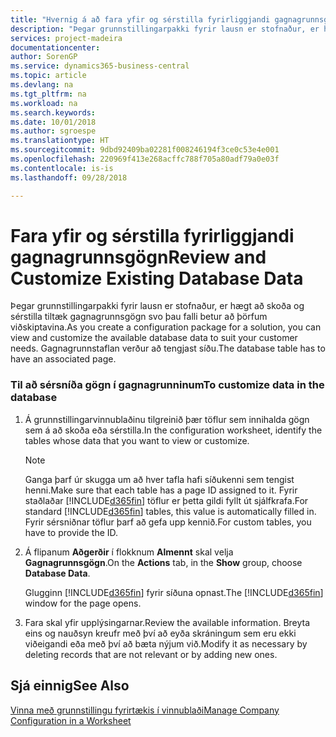 ```yaml
---
title: "Hvernig á að fara yfir og sérstilla fyrirliggjandi gagnagrunnsgögn | Microsoft Docs"
description: "Þegar grunnstillingarpakki fyrir lausn er stofnaður, er hægt að skoða og sérstilla tiltæk gagnagrunnsgögn svo þau falli betur að þörfum viðskiptavina. Gagnagrunnstaflan verður að tengjast síðu."
services: project-madeira
documentationcenter: 
author: SorenGP
ms.service: dynamics365-business-central
ms.topic: article
ms.devlang: na
ms.tgt_pltfrm: na
ms.workload: na
ms.search.keywords: 
ms.date: 10/01/2018
ms.author: sgroespe
ms.translationtype: HT
ms.sourcegitcommit: 9dbd92409ba02281f008246194f3ce0c53e4e001
ms.openlocfilehash: 220969f413e268acffc788f705a80adf79a0e03f
ms.contentlocale: is-is
ms.lasthandoff: 09/28/2018

---
```

# <a name="review-and-customize-existing-database-data"></a><span data-ttu-id="bb5be-104">Fara yfir og sérstilla fyrirliggjandi gagnagrunnsgögn</span><span class="sxs-lookup"><span data-stu-id="bb5be-104">Review and Customize Existing Database Data</span></span>
<span data-ttu-id="bb5be-105">Þegar grunnstillingarpakki fyrir lausn er stofnaður, er hægt að skoða og sérstilla tiltæk gagnagrunnsgögn svo þau falli betur að þörfum viðskiptavina.</span><span class="sxs-lookup"><span data-stu-id="bb5be-105">As you create a configuration package for a solution, you can view and customize the available database data to suit your customer needs.</span></span> <span data-ttu-id="bb5be-106">Gagnagrunnstaflan verður að tengjast síðu.</span><span class="sxs-lookup"><span data-stu-id="bb5be-106">The database table has to have an associated page.</span></span>  

### <a name="to-customize-data-in-the-database"></a><span data-ttu-id="bb5be-107">Til að sérsníða gögn í gagnagrunninum</span><span class="sxs-lookup"><span data-stu-id="bb5be-107">To customize data in the database</span></span>  

1.  <span data-ttu-id="bb5be-108">Á grunnstillingarvinnublaðinu tilgreinið þær töflur sem innihalda gögn sem á að skoða eða sérstilla.</span><span class="sxs-lookup"><span data-stu-id="bb5be-108">In the configuration worksheet, identify the tables whose data that you want to view or customize.</span></span>  

    > [!NOTE]  
    >  <span data-ttu-id="bb5be-109">Ganga þarf úr skugga um að hver tafla hafi síðukenni sem tengist henni.</span><span class="sxs-lookup"><span data-stu-id="bb5be-109">Make sure that each table has a page ID assigned to it.</span></span> <span data-ttu-id="bb5be-110">Fyrir staðlaðar [!INCLUDE[d365fin](includes/d365fin_md.md)] töflur er þetta gildi fyllt út sjálfkrafa.</span><span class="sxs-lookup"><span data-stu-id="bb5be-110">For standard [!INCLUDE[d365fin](includes/d365fin_md.md)] tables, this value is automatically filled in.</span></span> <span data-ttu-id="bb5be-111">Fyrir sérsniðnar töflur þarf að gefa upp kennið.</span><span class="sxs-lookup"><span data-stu-id="bb5be-111">For custom tables, you have to provide the ID.</span></span>  

2.  <span data-ttu-id="bb5be-112">Á flipanum **Aðgerðir** í flokknum **Almennt** skal velja **Gagnagrunnsgögn**.</span><span class="sxs-lookup"><span data-stu-id="bb5be-112">On the **Actions** tab, in the **Show** group, choose **Database Data**.</span></span>  

     <span data-ttu-id="bb5be-113">Glugginn [!INCLUDE[d365fin](includes/d365fin_md.md)] fyrir síðuna opnast.</span><span class="sxs-lookup"><span data-stu-id="bb5be-113">The [!INCLUDE[d365fin](includes/d365fin_md.md)] window for the page opens.</span></span>  

3.  <span data-ttu-id="bb5be-114">Fara skal yfir upplýsingarnar.</span><span class="sxs-lookup"><span data-stu-id="bb5be-114">Review the available information.</span></span> <span data-ttu-id="bb5be-115">Breyta eins og nauðsyn kreufr með því að eyða skráningum sem eru ekki viðeigandi eða með því að bæta nýjum við.</span><span class="sxs-lookup"><span data-stu-id="bb5be-115">Modify it as necessary by deleting records that are not relevant or by adding new ones.</span></span>  

## <a name="see-also"></a><span data-ttu-id="bb5be-116">Sjá einnig</span><span class="sxs-lookup"><span data-stu-id="bb5be-116">See Also</span></span>  
 [<span data-ttu-id="bb5be-117">Vinna með grunnstillingu fyrirtækis í vinnublaði</span><span class="sxs-lookup"><span data-stu-id="bb5be-117">Manage Company Configuration in a Worksheet</span></span>](admin-how-to-manage-company-configuration-in-a-worksheet.md)

